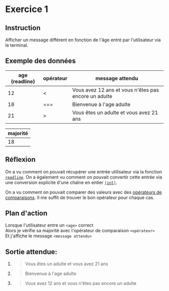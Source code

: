 # Exercice 1

## Instruction

Afficher un message différent en fonction de l'âge entré par l'utilisateur via
le terminal.

## Exemple des données

| age (readline) | opérateur | message attendu                                      |
| -------------- | --------- | ---------------------------------------------------- |
| 12             | <         | Vous avez 12 ans et vous n'êtes pas encore un adulte |
| 18             | ===       | Bienvenue à l'age adulte                             |
| 21             | >         | Vous êtes un adulte et vous avez 21 ans              |

| majorité |
| -------- |
| 18       |

## Réflexion

On a vu comment on pouvait récupérer une entrée utilisateur via la fonction
[`readline`](https://www.php.net/manual/fr/function.readline.php). On a
également vu comment on pouvait convertir cette entrée via une conversion
explicite d'une chaîne en entier [`(int)`](https://www.php.net/manual/fr/language.types.integer.php#language.types.integer.casting).

On a vu comment on pouvait comparer des valeurs avec des [opérateurs de comparaisons](https://www.php.net/manual/fr/language.operators.comparison.php).
Il me suffit de trouver le bon opérateur pour chaque cas.

## Plan d'action

Lorsque l'utilisateur entre un `<age>` correct  
Alors je vérifie sa majorité avec l'opérateur de comparaison `<opérateur>`  
Et j'affiche le message `<message attendu>`

## Sortie attendue:

1. > Vous êtes un adulte et vous avez 21 ans

2. > Bienvenue à l'age adulte

3. > Vous avez 12 ans et vous n'êtes pas encore un adulte
